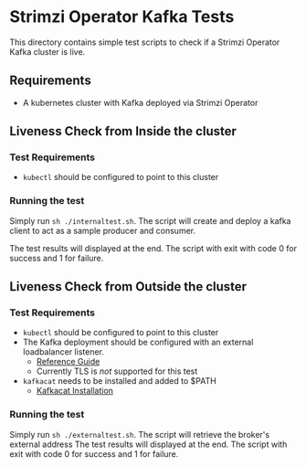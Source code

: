 # Strimzi Operator Kafka Tests

This directory contains simple test scripts to check if a Strimzi Operator Kafka cluster is live. 

## Requirements

- A kubernetes cluster with Kafka deployed via Strimzi Operator

## Liveness Check from Inside the cluster
### Test Requirements
- `kubectl` should be configured to point to this cluster

### Running the test

Simply run `sh ./internaltest.sh`. The script will create and deploy a kafka client to act as a sample producer and consumer.

The test results will displayed at the end. The script with exit with code 0 for success and 1 for failure.

## Liveness Check from Outside the cluster
### Test Requirements
- `kubectl` should be configured to point to this cluster
- The Kafka deployment should be configured with an external loadbalancer listener.
  - [Reference Guide](https://strimzi.io/2019/05/13/accessing-kafka-part-4.html)
  - Currently TLS is _not_ supported for this test
- `kafkacat` needs to be installed and added to $PATH
  - [Kafkacat Installation](https://github.com/edenhill/kafkacat#install)

### Running the test

Simply run `sh ./externaltest.sh`. The script will retrieve the broker's external address 
The test results will displayed at the end. The script with exit with code 0 for success and 1 for failure.